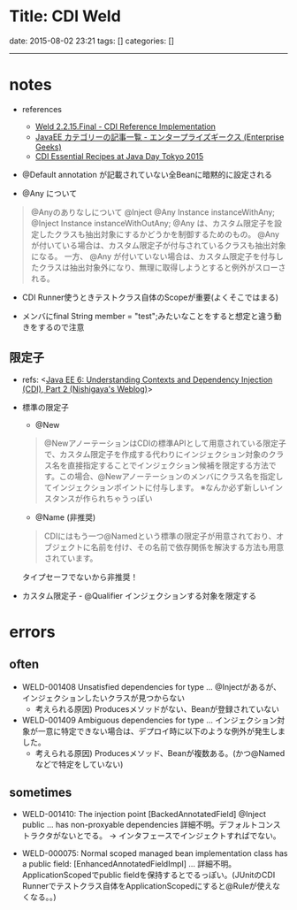 Title: CDI Weld
==========
date: 2015-08-02 23:21
tags: []
categories: []
- - -
# notes
* references
	* [Weld 2.2.15.Final - CDI Reference Implementation](http://docs.jboss.org/weld/reference/latest-2.2/en-US/html/)
	* [JavaEE カテゴリーの記事一覧 - エンタープライズギークス (Enterprise Geeks)](http://enterprisegeeks.hatenablog.com/archive/category/JavaEE)
	* [CDI Essential Recipes at Java Day Tokyo 2015](http://www.slideshare.net/OracleMiddleJP/cdi-essential-receipe-at-java-day-tokyo-2015/82)

* @Default
annotation が記載されていない全Beanに暗黙的に設定される

* @Any について
> @Anyのありなしについて
>     @Inject @Any Instance<MyInterface> instanceWithAny;
>     @Inject      Instance<MyInterface> instanceWithOutAny;
> @Any は、カスタム限定子を設定したクラスも抽出対象にするかどうかを制御するためのもの。
> @Any が付いている場合は、カスタム限定子が付与されているクラスも抽出対象になる。
> 一方、 @Any が付いていない場合は、カスタム限定子を付与したクラスは抽出対象外になり、無理に取得しようとすると例外がスローされる。
* CDI Runner使うときテストクラス自体のScopeが重要(よくそこではまる)

* メンバにfinal String member = "test";みたいなことをすると想定と違う動きをするので注意

## 限定子
* refs: <[Java EE 6: Understanding Contexts and Dependency Injection (CDI), Part 2 (Nishigaya's Weblog)](https://blogs.oracle.com/nishigaya/entry/javaee6_understanding_cdi_part_2)>
* 標準の限定子
	* @New
	> @NewアノーテーションはCDIの標準APIとして用意されている限定子で、カスタム限定子を作成する代わりにインジェクション対象のクラス名を直接指定することでインジェクション候補を限定する方法です。この場合、@Newアノーテーションのメンバにクラス名を指定してインジェクションポイントに付与します。
	※なんか必ず新しいインスタンスが作られちゃうっぽい
	* @Name (非推奨)
	> CDIにはもう一つ@Namedという標準の限定子が用意されており、オブジェクトに名前を付け、その名前で依存関係を解決する方法も用意されています。
	
	タイプセーフでないから非推奨！
* カスタム限定子 - @Qualifier
インジェクションする対象を限定する

# errors
## often
* WELD-001408 Unsatisfied dependencies for type ...
@Injectがあるが、インジェクションしたいクラスが見つからない
	* 考えられる原因) Producesメソッドがない、Beanが登録されていない
* WELD-001409 Ambiguous dependencies for type ...
インジェクション対象が一意に特定できない場合は、デプロイ時に以下のような例外が発生しました。
	* 考えられる原因) Producesメソッド、Beanが複数ある。(かつ@Namedなどで特定をしていない)

## sometimes
* WELD-001410: The injection point [BackedAnnotatedField] @Inject public ... has non-proxyable dependencies
詳細不明。デフォルトコンストラクタがないとでる。
-> インタフェースでインジェクトすればでない。

* WELD-000075: Normal scoped managed bean implementation class has a public field:  [EnhancedAnnotatedFieldImpl] ...
詳細不明。ApplicationScopedでpublic fieldを保持するとでるっぽい。(JUnitのCDI Runnerでテストクラス自体をApplicationScopedにすると@Ruleが使えなくなる。。)

